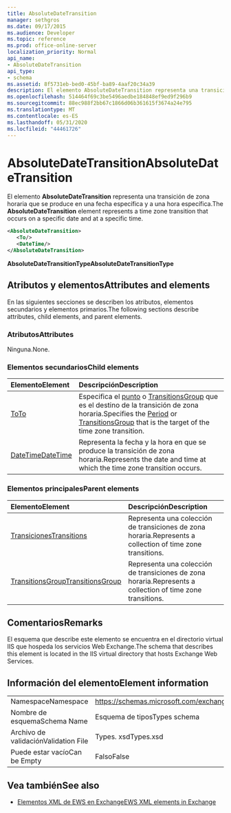 ```yaml
---
title: AbsoluteDateTransition
manager: sethgros
ms.date: 09/17/2015
ms.audience: Developer
ms.topic: reference
ms.prod: office-online-server
localization_priority: Normal
api_name:
- AbsoluteDateTransition
api_type:
- schema
ms.assetid: 8f5731eb-bed0-45bf-ba89-4aaf20c34a39
description: El elemento AbsoluteDateTransition representa una transición de zona horaria que se produce en una fecha específica y a una hora específica.
ms.openlocfilehash: 514464f69c3be5496aedbe184848ef9ed9f296b9
ms.sourcegitcommit: 88ec988f2bb67c1866d06b361615f3674a24e795
ms.translationtype: MT
ms.contentlocale: es-ES
ms.lasthandoff: 05/31/2020
ms.locfileid: "44461726"
---
```

# <a name="absolutedatetransition"></a><span data-ttu-id="a34d2-103">AbsoluteDateTransition</span><span class="sxs-lookup"><span data-stu-id="a34d2-103">AbsoluteDateTransition</span></span>

<span data-ttu-id="a34d2-104">El elemento **AbsoluteDateTransition** representa una transición de zona horaria que se produce en una fecha específica y a una hora específica.</span><span class="sxs-lookup"><span data-stu-id="a34d2-104">The **AbsoluteDateTransition** element represents a time zone transition that occurs on a specific date and at a specific time.</span></span> 
  
```xml
<AbsoluteDateTransition>
   <To/>
   <DateTime/>
</AbsoluteDateTransition>
```

<span data-ttu-id="a34d2-105">**AbsoluteDateTransitionType**</span><span class="sxs-lookup"><span data-stu-id="a34d2-105">**AbsoluteDateTransitionType**</span></span>

## <a name="attributes-and-elements"></a><span data-ttu-id="a34d2-106">Atributos y elementos</span><span class="sxs-lookup"><span data-stu-id="a34d2-106">Attributes and elements</span></span>

<span data-ttu-id="a34d2-107">En las siguientes secciones se describen los atributos, elementos secundarios y elementos primarios.</span><span class="sxs-lookup"><span data-stu-id="a34d2-107">The following sections describe attributes, child elements, and parent elements.</span></span>
  
### <a name="attributes"></a><span data-ttu-id="a34d2-108">Atributos</span><span class="sxs-lookup"><span data-stu-id="a34d2-108">Attributes</span></span>

<span data-ttu-id="a34d2-109">Ninguna.</span><span class="sxs-lookup"><span data-stu-id="a34d2-109">None.</span></span>
  
### <a name="child-elements"></a><span data-ttu-id="a34d2-110">Elementos secundarios</span><span class="sxs-lookup"><span data-stu-id="a34d2-110">Child elements</span></span>

|<span data-ttu-id="a34d2-111">**Elemento**</span><span class="sxs-lookup"><span data-stu-id="a34d2-111">**Element**</span></span>|<span data-ttu-id="a34d2-112">**Descripción**</span><span class="sxs-lookup"><span data-stu-id="a34d2-112">**Description**</span></span>|
|:-----|:-----|
|[<span data-ttu-id="a34d2-113">To</span><span class="sxs-lookup"><span data-stu-id="a34d2-113">To</span></span>](to.md) <br/> |<span data-ttu-id="a34d2-114">Especifica el [punto](period.md) o [TransitionsGroup](transitionsgroup.md) que es el destino de la transición de zona horaria.</span><span class="sxs-lookup"><span data-stu-id="a34d2-114">Specifies the [Period](period.md) or [TransitionsGroup](transitionsgroup.md) that is the target of the time zone transition.</span></span>  <br/> |
|[<span data-ttu-id="a34d2-115">DateTime</span><span class="sxs-lookup"><span data-stu-id="a34d2-115">DateTime</span></span>](datetime.md) <br/> |<span data-ttu-id="a34d2-116">Representa la fecha y la hora en que se produce la transición de zona horaria.</span><span class="sxs-lookup"><span data-stu-id="a34d2-116">Represents the date and time at which the time zone transition occurs.</span></span>  <br/> |
   
### <a name="parent-elements"></a><span data-ttu-id="a34d2-117">Elementos principales</span><span class="sxs-lookup"><span data-stu-id="a34d2-117">Parent elements</span></span>

|<span data-ttu-id="a34d2-118">**Elemento**</span><span class="sxs-lookup"><span data-stu-id="a34d2-118">**Element**</span></span>|<span data-ttu-id="a34d2-119">**Descripción**</span><span class="sxs-lookup"><span data-stu-id="a34d2-119">**Description**</span></span>|
|:-----|:-----|
|[<span data-ttu-id="a34d2-120">Transiciones</span><span class="sxs-lookup"><span data-stu-id="a34d2-120">Transitions</span></span>](transitions.md) <br/> |<span data-ttu-id="a34d2-121">Representa una colección de transiciones de zona horaria.</span><span class="sxs-lookup"><span data-stu-id="a34d2-121">Represents a collection of time zone transitions.</span></span>  <br/> |
|[<span data-ttu-id="a34d2-122">TransitionsGroup</span><span class="sxs-lookup"><span data-stu-id="a34d2-122">TransitionsGroup</span></span>](transitionsgroup.md) <br/> |<span data-ttu-id="a34d2-123">Representa una colección de transiciones de zona horaria.</span><span class="sxs-lookup"><span data-stu-id="a34d2-123">Represents a collection of time zone transitions.</span></span>  <br/> |
   
## <a name="remarks"></a><span data-ttu-id="a34d2-124">Comentarios</span><span class="sxs-lookup"><span data-stu-id="a34d2-124">Remarks</span></span>

<span data-ttu-id="a34d2-125">El esquema que describe este elemento se encuentra en el directorio virtual IIS que hospeda los servicios Web Exchange.</span><span class="sxs-lookup"><span data-stu-id="a34d2-125">The schema that describes this element is located in the IIS virtual directory that hosts Exchange Web Services.</span></span>
  
## <a name="element-information"></a><span data-ttu-id="a34d2-126">Información del elemento</span><span class="sxs-lookup"><span data-stu-id="a34d2-126">Element information</span></span>

|||
|:-----|:-----|
|<span data-ttu-id="a34d2-127">Namespace</span><span class="sxs-lookup"><span data-stu-id="a34d2-127">Namespace</span></span>  <br/> |https://schemas.microsoft.com/exchange/services/2006/types  <br/> |
|<span data-ttu-id="a34d2-128">Nombre de esquema</span><span class="sxs-lookup"><span data-stu-id="a34d2-128">Schema Name</span></span>  <br/> |<span data-ttu-id="a34d2-129">Esquema de tipos</span><span class="sxs-lookup"><span data-stu-id="a34d2-129">Types schema</span></span>  <br/> |
|<span data-ttu-id="a34d2-130">Archivo de validación</span><span class="sxs-lookup"><span data-stu-id="a34d2-130">Validation File</span></span>  <br/> |<span data-ttu-id="a34d2-131">Types. xsd</span><span class="sxs-lookup"><span data-stu-id="a34d2-131">Types.xsd</span></span>  <br/> |
|<span data-ttu-id="a34d2-132">Puede estar vacío</span><span class="sxs-lookup"><span data-stu-id="a34d2-132">Can be Empty</span></span>  <br/> |<span data-ttu-id="a34d2-133">Falso</span><span class="sxs-lookup"><span data-stu-id="a34d2-133">False</span></span>  <br/> |
   
## <a name="see-also"></a><span data-ttu-id="a34d2-134">Vea también</span><span class="sxs-lookup"><span data-stu-id="a34d2-134">See also</span></span>

- [<span data-ttu-id="a34d2-135">Elementos XML de EWS en Exchange</span><span class="sxs-lookup"><span data-stu-id="a34d2-135">EWS XML elements in Exchange</span></span>](ews-xml-elements-in-exchange.md)

